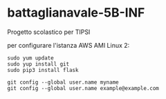 # battaglianavale-5B-INF
Progetto scolastico per TIPSI

per configurare l'istanza AWS AMI Linux 2:
```
sudo yum update
sudo yup install git
sudo pip3 install flask

git config --global user.name myname
git config --global user.name example@example.com
```
